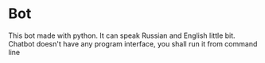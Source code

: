 # Bot
This bot made with python. It can speak Russian and English little bit.
Chatbot doesn't have any program interface, you shall run it from command line
